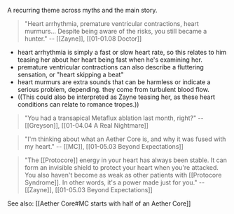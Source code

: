 A recurring theme across myths and the main story.

> "Heart arrhythmia, premature ventricular contractions, heart murmurs... Despite being aware of the risks, you still became a hunter." 
> -- [[Zayne]], [[01-01.08 Doctor]]
* heart arrhythmia is simply a fast or slow heart rate, so this relates to him teasing her about her heart being fast when he's examining her.
* premature ventricular contractions can also describe a fluttering sensation, or "heart skipping a beat"
* heart murmurs are extra sounds that can be harmless or indicate a serious problem, depending. they come from turbulent blood flow.
* ((This could also be interpreted as Zayne teasing her, as these heart conditions can relate to romance tropes.))

> "You had a transapical Metaflux ablation last month, right?" 
> -- [[Greyson]], [[01-04.04 A Real Nightmare]]

> "I'm thinking about what an Aether Core is, and why it was fused with my heart." 
> -- [[MC]], [[01-05.03 Beyond Expectations]]

> "The [[Protocore]] energy in your heart has always been stable. It can form an invisible shield to protect your heart when you're attacked. You also haven't become as weak as other patients with [[Protocore Syndrome]]. In other words, it's a power made just for you." 
> -- [[Zayne]], [[01-05.03 Beyond Expectations]]

See also: [[Aether Core#MC starts with half of an Aether Core]]